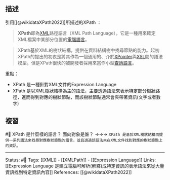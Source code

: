 
## 描述
引用[[@wikidataXPath2022]]所描述的XPath ：
> **XPath**即為[XML](https://zh.wikipedia.org/wiki/XML "XML")路徑語言（XML Path Language），它是一種用來確定XML檔案中某部分位置的[電腦語言](https://zh.wikipedia.org/wiki/%E8%AE%A1%E7%AE%97%E6%9C%BA%E8%AF%AD%E8%A8%80 "電腦語言")。

> XPath基於XML的樹狀結構，提供在資料結構樹中找尋節點的能力。起初XPath的提出的初衷是將其作為一個通用的、介於[XPointer](https://zh.wikipedia.org/w/index.php?title=XPointer&action=edit&redlink=1)與[XSL](https://zh.wikipedia.org/wiki/XSL "XSL")間的語法模型。但是XPath很快的被開發者採用來當作小型[查詢語言](https://zh.wikipedia.org/wiki/%E6%9F%A5%E8%A9%A2%E8%AA%9E%E8%A8%80 "查詢語言")。


重點：
- XPath 是一種針對XML文件的Expression Language
- XPath 是以XML樹狀結構為主的語法，主要透過語法來表示特定部分樹狀路徑，進而得到對應的樹狀節點，而該樹狀節點通常會夾帶著資訊(文字或者數字)

## 複習
#🧠 XPath 是什麼樣的語言？ 面向對象是誰？ ->->-> `XPath 是基於XML樹狀結構而提供一系列語法來找尋對應樹狀節點的語言，並且透過該語法來在XML文件找到對應的樹狀節點上的資訊。`
<!--SR:!2022-06-12,11,250-->

---
Status: #🌱 
Tags:
[[XML]] - [[XMLPath]] - [[Expression Language]]
Links:
[[Expression Language 是建立電腦可解析(解釋)成特定資訊的表示語法來從大量資訊找到特定資訊內容]]
References:
[[@wikidataXPath2022]]